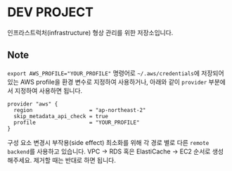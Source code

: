 # DEV PROJECT

인프라스트럭처(infrastructure) 형상 관리를 위한 저장소입니다. 

## Note

`export AWS_PROFILE="YOUR_PROFILE"` 명령어로  `~/.aws/credentials`에 저장되어 있는 AWS profile을 환경 변수로 지정하여 사용하거나, 아래와 같이 `provider` 부분에서 지정하여 사용하면 됩니다.

```hcl
provider "aws" {
  region                  = "ap-northeast-2"
  skip_metadata_api_check = true
  profile                 = "YOUR_PROFILE"
}
```
구성 요소 변경시 부작용(side effect) 최소화를 위해 각 경로 별로 다른 `remote backend`를 사용하고 있습니다. VPC -> RDS 혹은 ElastiCache -> EC2 순서로 생성해주세요. 제거할 때는 반대로 하면 됩니다.